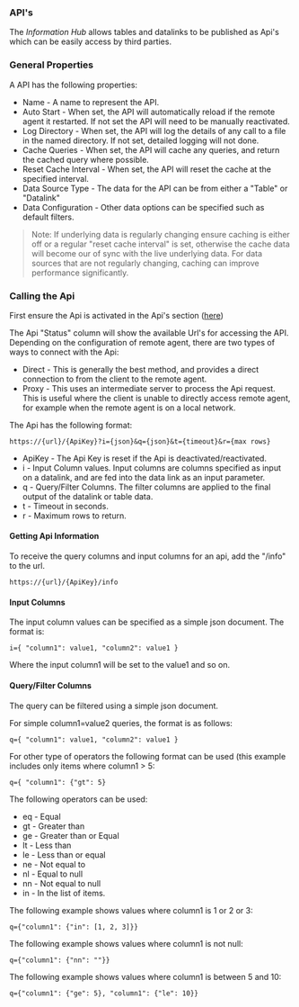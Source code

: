 ### API's

The *Information Hub* allows tables and datalinks to be published as Api's which can be easily access by third parties.

### General Properties

A API has the following properties:
* Name - A name to represent the API.
* Auto Start - When set, the API will automatically reload if the remote agent it restarted.  If not set the API will need to be manually reactivated.
* Log Directory - When set, the API will log the details of any call to a file in the named directory.  If not set, detailed logging will not done.
* Cache Queries - When set, the API will cache any queries, and return the cached query where possible.  
* Reset Cache Interval - When set, the API will reset the cache at the specified interval.
* Data Source Type - The data for the API can be from either a "Table" or "Datalink"
* Data Configuration - Other data options can be specified such as default filters.

> Note: If underlying data is regularly changing ensure caching is either off or a regular "reset cache interval" is set, otherwise the cache data will become our of sync with the live underlying data.  For data sources that are not regularly changing, caching can improve performance significantly.


### Calling the Api

First ensure the Api is activated in the Api's section ([here](route:/hub/{{HUBKEY}}/summary/apis))

The Api "Status" column will show the available Url's for accessing the API.  Depending on the configuration of remote agent, there are two types of ways to connect with the Api:
* Direct - This is generally the best method, and provides a direct connection to from the client to the remote agent.
* Proxy - This uses an intermediate server to process the Api request.  This is useful where the client is unable to directly access remote agent, for example when the remote agent is on a local network.

The Api has the following format:

```
https://{url}/{ApiKey}?i={json}&q={json}&t={timeout}&r={max rows}
```

* ApiKey - The Api Key is reset if the Api is deactivated/reactivated. 
* i - Input Column values.  Input columns are columns specified as input on a datalink, and are fed into the data link as an input parameter.
* q - Query/Filter Columns.  The filter columns are applied to the final output of the datalink or table data.
* t - Timeout in seconds.
* r - Maximum rows to return.

#### Getting Api Information

To receive the query columns and input columns for an api, add the "/info" to the url.

```
https://{url}/{ApiKey}/info
```

#### Input Columns

The input column values can be specified as a simple json document.  The format is:
```
i={ "column1": value1, "column2": value1 }
```

Where the input column1 will be set to the value1 and so on.

#### Query/Filter Columns

The query can be filtered using a simple json document.

For simple column1=value2 queries, the format is as follows:
```
q={ "column1": value1, "column2": value1 }
```

For other type of operators the following format can be used (this example includes only items where column1 > 5:
```
q={ "column1": {"gt": 5}
```

The following operators can be used:
* eq - Equal
* gt - Greater than
* ge - Greater than or Equal
* lt - Less than
* le - Less than or equal
* ne - Not equal to
* nl - Equal to null
* nn - Not equal to null
* in - In the list of items.

The following example shows values where column1 is 1 or 2 or 3:
```
q={"column1": {"in": [1, 2, 3]}}
```

The following example shows values where column1 is not null:
```
q={"column1": {"nn": ""}}
```

The following example shows values where column1 is between 5 and 10:
```
q={"column1": {"ge": 5}, "column1": {"le": 10}}
```

